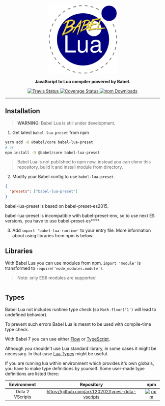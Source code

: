 <p align="center">
  <a href="https://github.com/ark120202/babel-lua">
    <img alt="Babel Lua" src="https://raw.githubusercontent.com/ark120202/babel-lua/master/logo.png" height="225">
  </a>
</p>

<p align="center">
  <b>JavaScript to Lua compiler powered by Babel.</b>
</p>

<p align="center">
  <a href="https://travis-ci.org/ark120202/babel-lua">
    <img alt="Travis Status" src="https://img.shields.io/travis/ark120202/babel-lua/master.svg?label=travis&maxAge=43200">
  </a>
  <a href="https://codecov.io/github/ark120202/babel-lua">
    <img alt="Coverage Status" src="https://img.shields.io/codecov/c/github/ark120202/babel-lua/master.svg?maxAge=43200">
  </a>
  <a href="https://www.npmjs.com/package/babel-lua-preset">
    <img alt="npm Downloads" src="https://img.shields.io/npm/dm/babel-lua-preset.svg?maxAge=43200">
  </a>
</p>

---

## Installation

> **WARNING**: Babel Lua is still under development.

1. Get latest `babel-lua-preset` from npm

```bash
yarn add -D @babel/core babel-lua-preset
# or
npm install -D @babel/core babel-lua-preset
```


> Babel Lua is not published to npm now, instead you can clone this repository, build it and install module from directory.

2. Modify your Babel config to use `babel-lua-preset`.

```json
{
  "presets": ["babel-lua-preset"]
}
```

babel-lua-preset is based on babel-preset-es2015.

babel-lua-preset is incompatible with babel-preset-env, so to use next ES versions, you have to use babel-preset-es\*\*\*\*

3. Add `import 'babel-lua-runtime'` to your entry file. More information about using libraries from npm is below.

## Libraries

With Babel Lua you can use modules from npm.
`import 'module'` is transformed to `require('node_modules.module')`.
> Note: only ES6 modules are supported

```js

```

## Types

Babel Lua not includes runtime type check (so `Math.floor('1')` will lead to undefined behavior).

To prevent such errors Babel Lua is meant to be used with compile-time type check.

With Babel 7 you can use either [Flow](https://github.com/babel/babel/tree/master/packages/babel-preset-flow/) or [TypeScript](https://github.com/babel/babel/tree/master/packages/babel-preset-typescript).

Although you shouldn't use Lua standard library, in some cases it might be necessary.
In that case [Lua Types](https://github.com/ark120202/lua-types) might be useful.

If you are running lua within environment which provides it's own globals,
you have to make type definitions by yourself.
Some user-made type definitions are listed there:

|   Environment   |                     Repository                     |                                                        npm                                                         |
| :-------------: | :------------------------------------------------: | :----------------------------------------------------------------------------------------------------------------: |
| Dota 2 VScripts | <https://github.com/ark120202/types-dota-vscripts> | [![npm](https://img.shields.io/npm/dm/types-dota-vscripts.svg)](https://www.npmjs.com/package/types-dota-vscripts) |
